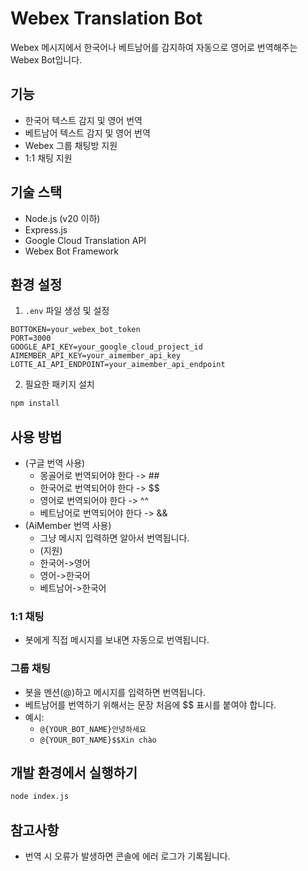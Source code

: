# Webex Translation Bot

Webex 메시지에서 한국어나 베트남어를 감지하여 자동으로 영어로 번역해주는 Webex Bot입니다.

## 기능

- 한국어 텍스트 감지 및 영어 번역
- 베트남어 텍스트 감지 및 영어 번역
- Webex 그룹 채팅방 지원
- 1:1 채팅 지원

## 기술 스택

- Node.js (v20 이하)
- Express.js
- Google Cloud Translation API
- Webex Bot Framework

## 환경 설정

1. `.env` 파일 생성 및 설정
```env
BOTTOKEN=your_webex_bot_token
PORT=3000
GOOGLE_API_KEY=your_google_cloud_project_id
AIMEMBER_API_KEY=your_aimember_api_key
LOTTE_AI_API_ENDPOINT=your_aimember_api_endpoint
```

2. 필요한 패키지 설치
```bash
npm install
```

## 사용 방법
- (구글 번역 사용)
  - 몽골어로 번역되어야 한다   -> ##
  - 한국어로 번역되어야 한다   -> $$
  - 영어로 번역되어야 한다     -> ^^
  - 베트남어로 번역되어야 한다 -> &&
- (AiMember 번역 사용)
  - 그냥 메시지 입력하면 알아서 번역됩니다.
  - (지원)
  - 한국어->영어
  - 영어->한국어
  - 베트남어->한국어

### 1:1 채팅
- 봇에게 직접 메시지를 보내면 자동으로 번역됩니다.

### 그룹 채팅
- 봇을 멘션(@)하고 메시지를 입력하면 번역됩니다.
- 베트남어를 번역하기 위해서는 문장 처음에 $$ 표시를 붙여야 합니다.
- 예시: 
  - `@{YOUR_BOT_NAME}안녕하세요`
  - `@{YOUR_BOT_NAME}$$Xin chào`


## 개발 환경에서 실행하기

```bash
node index.js
```

## 참고사항

- 번역 시 오류가 발생하면 콘솔에 에러 로그가 기록됩니다.
